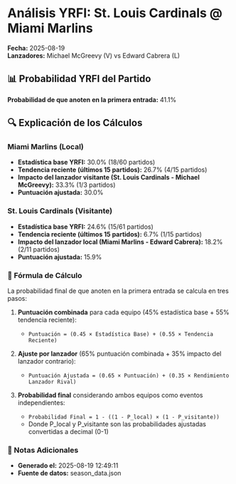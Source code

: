 # Análisis YRFI: St. Louis Cardinals @ Miami Marlins

**Fecha:** 2025-08-19  
**Lanzadores:** Michael McGreevy (V) vs Edward Cabrera (L)

## 📊 Probabilidad YRFI del Partido

**Probabilidad de que anoten en la primera entrada:** 41.1%

## 🔍 Explicación de los Cálculos

### Miami Marlins (Local)
- **Estadística base YRFI:** 30.0% (18/60 partidos)
- **Tendencia reciente (últimos 15 partidos):** 26.7% (4/15 partidos)
- **Impacto del lanzador visitante (St. Louis Cardinals - Michael McGreevy):** 33.3% (1/3 partidos)
- **Puntuación ajustada:** 30.0%

### St. Louis Cardinals (Visitante)
- **Estadística base YRFI:** 24.6% (15/61 partidos)
- **Tendencia reciente (últimos 15 partidos):** 6.7% (1/15 partidos)
- **Impacto del lanzador local (Miami Marlins - Edward Cabrera):** 18.2% (2/11 partidos)
- **Puntuación ajustada:** 15.9%

### 📝 Fórmula de Cálculo

La probabilidad final de que anoten en la primera entrada se calcula en tres pasos:

1. **Puntuación combinada** para cada equipo (45% estadística base + 55% tendencia reciente):
   - `Puntuación = (0.45 × Estadística Base) + (0.55 × Tendencia Reciente)`

2. **Ajuste por lanzador** (65% puntuación combinada + 35% impacto del lanzador contrario):
   - `Puntuación Ajustada = (0.65 × Puntuación) + (0.35 × Rendimiento Lanzador Rival)`

3. **Probabilidad final** considerando ambos equipos como eventos independientes:
   - `Probabilidad Final = 1 - ((1 - P_local) × (1 - P_visitante))`
   - Donde P_local y P_visitante son las probabilidades ajustadas convertidas a decimal (0-1)

### 📌 Notas Adicionales

- **Generado el:** 2025-08-19 12:49:11
- **Fuente de datos:** season_data.json
